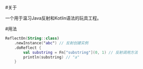 #关于

一个用于温习Java反射和Kotlin语法的玩具工程。

#用法

```kotlin
ReflectOn(String::class)
    .newInstance("abc") // 反射创建实例
    .doReflect {
        val substring = Fn["substring"](0, 1) // 反射调用方法
        println(substring) // "a"
    }
```